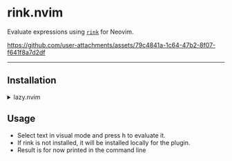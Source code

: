 # rink.nvim

Evaluate expressions using [`rink`](https://github.com/tiffany352/rink-rs) for Neovim.  


https://github.com/user-attachments/assets/79c4841a-1c64-47b2-8f07-f641f8a7d2df

---

## Installation

<details>
    <summary>lazy.nvim</summary>
    
```lua
return {
    {
        "FromWau/rink.nvim",
        opts = {},
        keys = {
            { "<leader>h", function() require("rink").rink() end, desc = "Rink", mode = "v" },
        },
    },
}
```
</details>

## Usage
- Select text in visual mode and press <leader>h to evaluate it.
- If rink is not installed, it will be installed locally for the plugin.
- Result is for now printed in the command line
